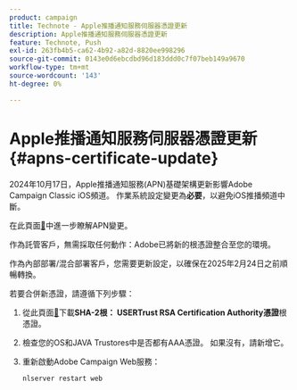 ```yaml
---
product: campaign
title: Technote - Apple推播通知服務伺服器憑證更新
description: Apple推播通知服務伺服器憑證更新
feature: Technote, Push
exl-id: 263fb4b5-ca62-4b92-a82d-8820ee998296
source-git-commit: 0143e0d6ebcdbd96d183ddd0c7f07beb149a9670
workflow-type: tm+mt
source-wordcount: '143'
ht-degree: 0%

---
```


# Apple推播通知服務伺服器憑證更新 {#apns-certificate-update}



2024年10月17日，Apple推播通知服務(APN)基礎架構更新影響Adobe Campaign Classic iOS頻道。 作業系統設定變更為&#x200B;**必要**，以避免iOS推播頻道中斷。

在此頁面[&#128279;](https://developer.apple.com/news/?id=09za8wzy)中進一步瞭解APN變更。

作為託管客戶，無需採取任何動作：Adobe已將新的根憑證整合至您的環境。

作為內部部署/混合部署客戶，您需要更新設定，以確保在2025年2月24日之前順暢轉換&#x200B;**&#x200B;**。

若要合併新憑證，請遵循下列步驟：

1. 從此頁面[&#128279;](https://www.sectigo.com/knowledge-base/detail/Sectigo-Intermediate-Certificates/kA01N000000rfBO)下載&#x200B;**SHA-2根： USERTrust RSA Certification Authority憑證**&#x200B;根憑證。

1. 檢查您的OS和JAVA Trustores中是否都有AAA憑證。 如果沒有，請新增它。

1. 重新啟動Adobe Campaign Web服務：

   ```
   nlserver restart web
   ```
